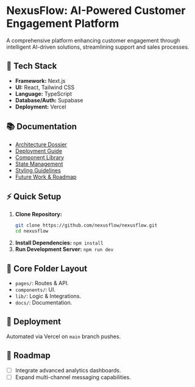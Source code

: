 # NexusFlow: AI-Powered Customer Engagement Platform

A comprehensive platform enhancing customer engagement through intelligent AI-driven solutions, streamlining support and sales processes.

## 🚀 Tech Stack

- **Framework:** Next.js
- **UI:** React, Tailwind CSS
- **Language:** TypeScript
- **Database/Auth:** Supabase
- **Deployment:** Vercel

## 📚 Documentation

- [Architecture Dossier](docs/architecture_dossier.md)
- [Deployment Guide](docs/deployment.md)
- [Component Library](docs/components.md)
- [State Management](docs/state.md)
- [Styling Guidelines](docs/styling.md)
- [Future Work & Roadmap](docs/future-work.md)

## ⚡ Quick Setup

1.  **Clone Repository:**
    ```bash
    git clone https://github.com/nexusflow/nexusflow.git
    cd nexusflow
    ```
2.  **Install Dependencies:** `npm install`
3.  **Run Development Server:** `npm run dev`

## 📂 Core Folder Layout

- `pages/`: Routes & API.
- `components/`: UI.
- `lib/`: Logic & Integrations.
- `docs/`: Documentation.

## 🚢 Deployment

Automated via Vercel on `main` branch pushes.

## 🎯 Roadmap

- [ ] Integrate advanced analytics dashboards.
- [ ] Expand multi-channel messaging capabilities.
